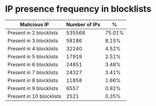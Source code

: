 # IP presence frequency in blocklists
| Malicious IP | Number of IPs | % |
|----|----|----|
| Present in 2 blocklists | 535568 | 75.01% |
| Present in 3 blocklists | 58186 | 8.15% |
| Present in 4 blocklists | 32240 | 4.52% |
| Present in 5 blocklists | 17919 | 2.51% |
| Present in 6 blocklists | 24851 | 3.48% |
| Present in 7 blocklists | 24327 | 3.41% |
| Present in 8 blocklists | 11858 | 1.66% |
| Present in 9 blocklists | 6557 | 0.92% |
| Present in 10 blocklists | 2521 | 0.35% |
